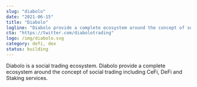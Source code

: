 ```yaml
---
slug: "diabolo"
date: "2021-06-15"
title: "Diabolo"
logline: "Diabolo provide a complete ecosystem around the concept of social trading including CeFi, DeFi and Staking services."
cta: "https://twitter.com/diabolotrading"
logo: /img/diabolo.svg
category: defi, dex
status: building
---
```


Diabolo is a social trading ecosystem. Diabolo provide a complete ecosystem around the concept of
social trading including CeFi, DeFi and Staking services.
